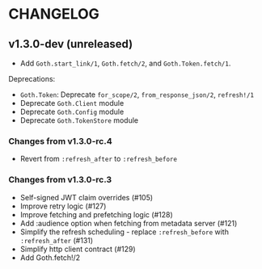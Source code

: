 # CHANGELOG

## v1.3.0-dev (unreleased)

  * Add `Goth.start_link/1`, `Goth.fetch/2`, and `Goth.Token.fetch/1`.

Deprecations:

  * `Goth.Token`: Deprecate `for_scope/2`, `from_response_json/2`, `refresh!/1`
  * Deprecate `Goth.Client` module
  * Deprecate `Goth.Config` module
  * Deprecate `Goth.TokenStore` module

### Changes from v1.3.0-rc.4

  * Revert from `:refresh_after` to `:refresh_before`

### Changes from v1.3.0-rc.3

  * Self-signed JWT claim overrides (#105)
  * Improve retry logic (#127)
  * Improve fetching and prefetching logic (#128)
  * Add :audience option when fetching from metadata server (#121)
  * Simplify the refresh scheduling - replace `:refresh_before` with `:refresh_after` (#131)
  * Simplify http client contract (#129)
  * Add Goth.fetch!/2
